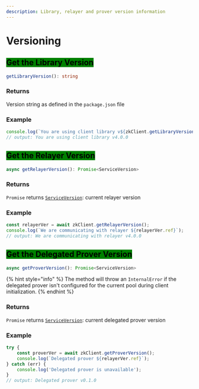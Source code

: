 ```yaml
---
description: Library, relayer and prover version information
---
```


# Versioning

## <mark style="background-color:green;">Get the Library Version</mark>

```typescript
getLibraryVersion(): string
```

### Returns

Version string as defined in the `package.json` file

### Example

```typescript
console.log(`You are using client library v${zkClient.getLibraryVersion()}`);
// output: You are using client library v4.0.0
```

## <mark style="background-color:green;">Get the Relayer Version</mark>

```typescript
async getRelayerVersion(): Promise<ServiceVersion>
```

### Returns

`Promise` returns [`ServiceVersion`](../common-types.md#service-version): current relayer version

### Example

```typescript
const relayerVer = await zkClient.getRelayerVersion();
console.log(`We are communicating with relayer ${relayerVer.ref}`);
// output: We are communicating with relayer v4.0.0
```

## <mark style="background-color:green;">Get the Delegated Prover Version</mark>

```typescript
async getProverVersion(): Promise<ServiceVersion>
```

{% hint style="info" %}
The method will throw an `InternalError` if the delegated prover isn't configured for the current pool during client initialization.
{% endhint %}

### Returns

`Promise` returns [`ServiceVersion`](../common-types.md#service-version): current delegated prover version

### Example

```typescript
try {
    const proverVer = await zkClient.getProverVersion();
    console.log(`Delegated prover ${relayerVer.ref}`);
} catch (err) {
    console.log('Delegated prover is unavailable');
}
// output: Delegated prover v0.1.0
```


